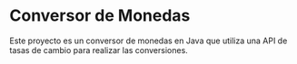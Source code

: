 # Conversor de Monedas

Este proyecto es un conversor de monedas en Java que utiliza una API de tasas de cambio para realizar las conversiones.
